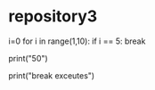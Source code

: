 # repository3
i=0
for i in range(1,10): 
    if  i == 5:
        break
        
print("50")

print("break exceutes")
